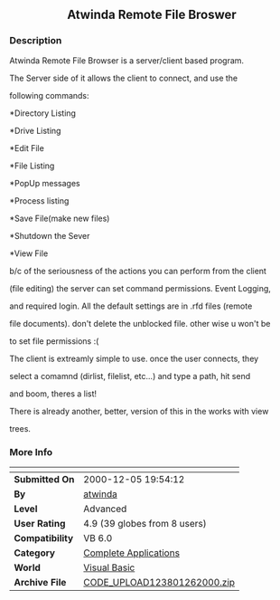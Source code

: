﻿<div align="center">

## Atwinda Remote File Broswer


</div>

### Description

Atwinda Remote File Browser is a server/client based program.

The Server side of it allows the client to connect, and use the

following commands:

*Directory Listing

*Drive Listing

*Edit File

*File Listing

*PopUp messages

*Process listing

*Save File(make new files)

*Shutdown the Sever

*View File

b/c of the seriousness of the actions you can perform from the client

(file editing) the server can set command permissions. Event Logging,

and required login. All the default settings are in .rfd files (remote

file documents). don't delete the unblocked file. other wise u won't be

to set file permissions :(

The client is extreamly simple to use. once the user connects, they

select a comamnd (dirlist, filelist, etc...) and type a path, hit send

and boom, theres a list!

There is already another, better, version of this in the works with view

trees.
 
### More Info
 


<span>             |<span>
---                |---
**Submitted On**   |2000-12-05 19:54:12
**By**             |[atwinda](https://github.com/Planet-Source-Code/PSCIndex/blob/master/ByAuthor/atwinda.md)
**Level**          |Advanced
**User Rating**    |4.9 (39 globes from 8 users)
**Compatibility**  |VB 6\.0
**Category**       |[Complete Applications](https://github.com/Planet-Source-Code/PSCIndex/blob/master/ByCategory/complete-applications__1-27.md)
**World**          |[Visual Basic](https://github.com/Planet-Source-Code/PSCIndex/blob/master/ByWorld/visual-basic.md)
**Archive File**   |[CODE\_UPLOAD123801262000\.zip](https://github.com/Planet-Source-Code/atwinda-atwinda-remote-file-broswer__1-13365/archive/master.zip)








